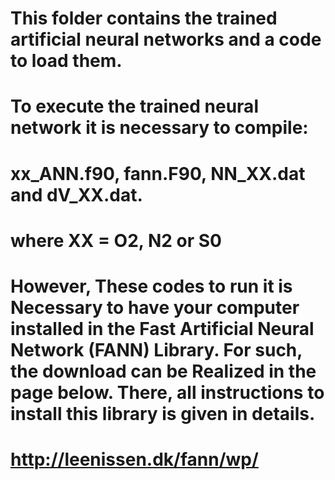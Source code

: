 # This folder contains the trained artificial neural networks and a code to load them.
#
# To execute the trained neural network it is necessary to compile:
# xx_ANN.f90, fann.F90, NN_XX.dat and dV_XX.dat.
# where XX = O2, N2 or S0
#
# However, These codes to run it is Necessary to have your computer installed in the Fast Artificial Neural Network (FANN) Library. For such, the download can be Realized in the page below. There, all instructions to install this library is given in details.

# http://leenissen.dk/fann/wp/
